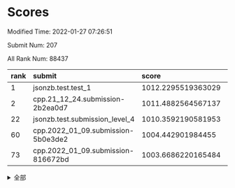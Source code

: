# Scores

Modified Time: 2022-01-27 07:26:51

Submit Num: 207

All Rank Num: 88437

| rank |               submit               |       score        |       sigma        | pk_num |
| :--- | :--------------------------------- | :----------------- | :----------------- | :----- |
| 1    | jsonzb.test.test_1                 | 1012.2295519363029 | 0.7859564154508485 | 1706   |
| 2    | cpp.21_12_24.submission-2b2ea0d7   | 1011.4882564567137 | 0.8082284039226745 | 1703   |
| 22   | jsonzb.test.submission_level_4     | 1010.3592190581953 | 0.7536951944268583 | 1710   |
| 60   | cpp.2022_01_09.submission-5b0e3de2 | 1004.442901984455  | 0.7102727987240599 | 1710   |
| 73   | cpp.2022_01_09.submission-816672bd | 1003.6686220165484 | 0.7125437526120352 | 1714   |


<details>
<summary>全部</summary>

| rank |                 submit                 |       score        |       sigma        | pk_num |
| :--- | :------------------------------------- | :----------------- | :----------------- | :----- |
| 1    | jsonzb.test.test_1                     | 1012.2295519363029 | 0.7859564154508485 | 1706   |
| 2    | cpp.21_12_24.submission-2b2ea0d7       | 1011.4882564567137 | 0.8082284039226745 | 1703   |
| 3    | gobigger.level_3.submission_level_3_43 | 1011.4564009100462 | 0.7905819568913582 | 1705   |
| 4    | gobigger.level_3.submission_level_3_2  | 1011.2790401782837 | 0.7605762357728857 | 1705   |
| 5    | gobigger.level_3.submission_level_3_42 | 1011.2079645931061 | 0.7829947249388176 | 1708   |
| 6    | gobigger.level_3.submission_level_3_29 | 1011.1750796361971 | 0.7456068680337966 | 1709   |
| 7    | gobigger.level_3.submission_level_3_6  | 1011.1166893204896 | 0.7681093030306737 | 1707   |
| 8    | gobigger.level_3.submission_level_3_13 | 1011.0867639720373 | 0.8131344200267702 | 1706   |
| 9    | gobigger.level_3.submission_level_3_49 | 1011.0674343539251 | 0.7794265817422916 | 1716   |
| 10   | gobigger.level_3.submission_level_3_44 | 1011.0157455908068 | 0.7838259154645844 | 1711   |
| 11   | gobigger.level_3.submission_level_3_27 | 1010.8573184587025 | 0.7479533931111124 | 1704   |
| 12   | gobigger.level_3.submission_level_3_31 | 1010.7729808993395 | 0.7450632925690495 | 1709   |
| 13   | gobigger.level_3.submission_level_3_30 | 1010.7332796809634 | 0.7581615862459411 | 1704   |
| 14   | gobigger.level_3.submission_level_3_48 | 1010.6614163894346 | 0.774031220505491  | 1707   |
| 15   | gobigger.level_3.submission_level_3_0  | 1010.6202201882753 | 0.7834977795581684 | 1707   |
| 16   | gobigger.level_3.submission_level_3_40 | 1010.5352223722495 | 0.767575401695479  | 1709   |
| 17   | gobigger.level_3.submission_level_3_46 | 1010.5132622624675 | 0.7545206945605623 | 1707   |
| 18   | gobigger.level_3.submission_level_3_9  | 1010.5084667006872 | 0.7669028524530269 | 1703   |
| 19   | gobigger.level_3.submission_level_3_24 | 1010.4286934974663 | 0.7708771612688249 | 1708   |
| 20   | gobigger.level_3.submission_level_3_32 | 1010.385123322631  | 0.7613262440273361 | 1712   |
| 21   | gobigger.level_3.submission_level_3_10 | 1010.371911109228  | 0.7497358060806593 | 1710   |
| 22   | jsonzb.test.submission_level_4         | 1010.3592190581953 | 0.7536951944268583 | 1710   |
| 23   | gobigger.level_3.submission_level_3_26 | 1010.3459315135406 | 0.7648063126390335 | 1708   |
| 24   | gobigger.level_3.submission_level_3_21 | 1010.2887597506835 | 0.7424916026753018 | 1708   |
| 25   | gobigger.level_3.submission_level_3_33 | 1010.2829858952133 | 0.7404356952315007 | 1713   |
| 26   | gobigger.level_3.submission_level_3_5  | 1010.2192528590613 | 0.7324571948943561 | 1707   |
| 27   | gobigger.level_3.submission_level_3_20 | 1010.1764691480522 | 0.7681184375946182 | 1709   |
| 28   | gobigger.level_3.submission_level_3_11 | 1010.1386322202643 | 0.7678742541964212 | 1706   |
| 29   | gobigger.level_3.submission_level_3_41 | 1010.1110174813647 | 0.7590970034912397 | 1706   |
| 30   | gobigger.level_3.submission_level_3_16 | 1010.0238475537427 | 0.7616110876155968 | 1711   |
| 31   | gobigger.level_3.submission_level_3_12 | 1010.0057433465989 | 0.7672086381739431 | 1713   |
| 32   | gobigger.level_3.submission_level_3_38 | 1009.94433283994   | 0.7602050021762037 | 1704   |
| 33   | gobigger.level_3.submission_level_3_39 | 1009.9334357276817 | 0.7588021992920265 | 1711   |
| 34   | gobigger.level_3.submission_level_3_25 | 1009.9330672941685 | 0.7708842282032399 | 1708   |
| 35   | gobigger.level_3.submission_level_3_28 | 1009.8735995182838 | 0.7610227730708706 | 1712   |
| 36   | gobigger.level_3.submission_level_3_7  | 1009.7462855114717 | 0.7587219525068352 | 1710   |
| 37   | gobigger.level_3.submission_level_3_36 | 1009.6867854492311 | 0.7452037911567554 | 1711   |
| 38   | gobigger.level_3.submission_level_3_34 | 1009.6343786072206 | 0.7341349106577922 | 1712   |
| 39   | gobigger.level_3.submission_level_3_35 | 1009.6055468390163 | 0.74323382231209   | 1707   |
| 40   | gobigger.level_3.submission_level_3_23 | 1009.5211423173714 | 0.7598963139506741 | 1709   |
| 41   | gobigger.level_3.submission_level_3_47 | 1009.4946327629114 | 0.742835692479194  | 1711   |
| 42   | gobigger.level_3.submission_level_3_14 | 1009.4108790006416 | 0.7298286370400299 | 1710   |
| 43   | gobigger.level_3.submission_level_3_3  | 1009.3797131357999 | 0.7427391752032637 | 1705   |
| 44   | gobigger.level_3.submission_level_3_1  | 1009.3345438674759 | 0.7363050242368855 | 1708   |
| 45   | gobigger.level_3.submission_level_3_18 | 1009.2647110047433 | 0.7255110765558045 | 1711   |
| 46   | gobigger.level_3.submission_level_3_17 | 1009.2301529643933 | 0.7439489685993488 | 1708   |
| 47   | gobigger.level_3.submission_level_3_22 | 1009.1727539979001 | 0.7706475996022917 | 1709   |
| 48   | gobigger.level_3.submission_level_3_15 | 1009.1120677754774 | 0.7329306884058652 | 1708   |
| 49   | gobigger.level_3.submission_level_3_8  | 1008.9990371863544 | 0.7474256930695589 | 1708   |
| 50   | gobigger.level_3.submission_level_3_4  | 1008.7246831620695 | 0.7555548742437066 | 1709   |
| 51   | gobigger.level_3.submission_level_3_37 | 1008.6082584527404 | 0.7398806030209356 | 1705   |
| 52   | gobigger.level_3.submission_level_3_45 | 1008.4978758175051 | 0.7454471762256819 | 1705   |
| 53   | gobigger.level_3.submission_level_3_19 | 1008.0142547589863 | 0.7365174122173246 | 1708   |
| 54   | gobigger.level_1.submission_level_1_23 | 1004.7947714774785 | 0.722975354260445  | 1707   |
| 55   | gobigger.level_1.submission_level_1_40 | 1004.6598343769829 | 0.7287167155920529 | 1712   |
| 56   | gobigger.level_1.submission_level_1_47 | 1004.6162657485785 | 0.7213833410638195 | 1708   |
| 57   | gobigger.level_1.submission_level_1_16 | 1004.5828857318097 | 0.7269697584847951 | 1706   |
| 58   | gobigger.level_1.submission_level_1_7  | 1004.5314098682934 | 0.7154384857689587 | 1709   |
| 59   | gobigger.level_1.submission_level_1_20 | 1004.4903165185298 | 0.7374675116443465 | 1709   |
| 60   | cpp.2022_01_09.submission-5b0e3de2     | 1004.442901984455  | 0.7102727987240599 | 1710   |
| 61   | gobigger.level_1.submission_level_1_6  | 1004.3083447407217 | 0.7110021881958014 | 1707   |
| 62   | gobigger.level_1.submission_level_1_26 | 1004.2603638103382 | 0.7234644258899802 | 1706   |
| 63   | gobigger.level_1.submission_level_1_30 | 1004.1993722741723 | 0.7240463682100017 | 1711   |
| 64   | gobigger.level_1.submission_level_1_3  | 1004.1429915451006 | 0.7088379982700501 | 1711   |
| 65   | gobigger.level_1.submission_level_1_27 | 1004.1109817204785 | 0.7213169869601674 | 1706   |
| 66   | gobigger.level_1.submission_level_1_37 | 1004.083268202288  | 0.7138169408425783 | 1709   |
| 67   | gobigger.level_1.submission_level_1_5  | 1003.984880763459  | 0.7122814389319785 | 1707   |
| 68   | gobigger.level_1.submission_level_1_49 | 1003.9449582227736 | 0.713287543118627  | 1710   |
| 69   | gobigger.level_1.submission_level_1_42 | 1003.8708590017176 | 0.7165133924339289 | 1706   |
| 70   | gobigger.level_1.submission_level_1_36 | 1003.828930349581  | 0.7190609765590464 | 1709   |
| 71   | gobigger.level_1.submission_level_1_45 | 1003.7236182162042 | 0.7297591991624066 | 1712   |
| 72   | gobigger.level_1.submission_level_1_22 | 1003.6764528887306 | 0.7166064040744923 | 1710   |
| 73   | cpp.2022_01_09.submission-816672bd     | 1003.6686220165484 | 0.7125437526120352 | 1714   |
| 74   | gobigger.level_1.submission_level_1_39 | 1003.6517208867923 | 0.7184418390766706 | 1717   |
| 75   | gobigger.level_1.submission_level_1_44 | 1003.5275933813814 | 0.721996721591069  | 1711   |
| 76   | gobigger.level_1.submission_level_1_25 | 1003.5215822268658 | 0.7209640905122505 | 1709   |
| 77   | gobigger.level_1.submission_level_1_10 | 1003.4532884631518 | 0.7310744412890107 | 1709   |
| 78   | gobigger.level_1.submission_level_1_14 | 1003.2963922220982 | 0.7091876625175496 | 1708   |
| 79   | gobigger.level_1.submission_level_1_21 | 1003.2876971146925 | 0.7237540822105688 | 1707   |
| 80   | gobigger.level_1.submission_level_1_28 | 1003.2706923035433 | 0.723119895249642  | 1712   |
| 81   | gobigger.level_1.submission_level_1_35 | 1003.216125505059  | 0.7183671087823681 | 1708   |
| 82   | gobigger.level_1.submission_level_1_1  | 1003.1961347296382 | 0.7133313707466314 | 1714   |
| 83   | gobigger.level_1.submission_level_1_38 | 1003.1875490615841 | 0.7128466293836613 | 1704   |
| 84   | gobigger.level_1.submission_level_1_13 | 1003.1483097118261 | 0.7120654094657601 | 1707   |
| 85   | gobigger.level_1.submission_level_1_24 | 1003.1055601596718 | 0.7228165977874795 | 1708   |
| 86   | gobigger.level_1.submission_level_1_17 | 1003.0692475248885 | 0.7164998073337869 | 1709   |
| 87   | gobigger.level_1.submission_level_1_33 | 1003.0116478958383 | 0.7270565503420559 | 1711   |
| 88   | gobigger.level_1.submission_level_1_12 | 1002.9650006822175 | 0.7067159422689355 | 1713   |
| 89   | gobigger.level_1.submission_level_1_34 | 1002.8909153399846 | 0.7131575357924449 | 1710   |
| 90   | gobigger.level_1.submission_level_1_46 | 1002.8421390550235 | 0.7182260947719793 | 1715   |
| 91   | gobigger.level_1.submission_level_1_32 | 1002.8229455522687 | 0.7072139542329658 | 1708   |
| 92   | gobigger.level_1.submission_level_1_19 | 1002.8155181294254 | 0.7177077190267904 | 1710   |
| 93   | gobigger.level_1.submission_level_1_9  | 1002.743987564475  | 0.7125210122934879 | 1710   |
| 94   | gobigger.level_1.submission_level_1_11 | 1002.6341042991107 | 0.7141629359751644 | 1713   |
| 95   | gobigger.level_1.submission_level_1_8  | 1002.6140276057905 | 0.7111998701003615 | 1706   |
| 96   | gobigger.level_1.submission_level_1_18 | 1002.4797442987486 | 0.7249262430710955 | 1709   |
| 97   | gobigger.level_1.submission_level_1_2  | 1002.3668837621276 | 0.7125207787225414 | 1712   |
| 98   | gobigger.level_1.submission_level_1_4  | 1002.3622710830241 | 0.7128060620702096 | 1711   |
| 99   | gobigger.level_1.submission_level_1_15 | 1002.3436243788873 | 0.7140923907465718 | 1704   |
| 100  | gobigger.level_1.submission_level_1_0  | 1002.3143933092924 | 0.710438466608583  | 1712   |
| 101  | gobigger.level_1.submission_level_1_29 | 1002.2762199155646 | 0.7201165470045905 | 1709   |
| 102  | gobigger.level_1.submission_level_1_41 | 1002.2289255130139 | 0.7022035132421062 | 1709   |
| 103  | gobigger.level_1.submission_level_1_43 | 1002.1599969336987 | 0.7116400631149059 | 1708   |
| 104  | gobigger.level_1.submission_level_1_48 | 1002.1087485848325 | 0.7196521105176691 | 1706   |
| 105  | gobigger.level_1.submission_level_1_31 | 1000.9383215396131 | 0.7110087351402359 | 1710   |
| 106  | gobigger.random.submission_random_37   | 997.4063603416527  | 0.7117572904842097 | 1708   |
| 107  | gobigger.random.submission_random_23   | 997.0470777324534  | 0.6932536101002307 | 1706   |
| 108  | gobigger.random.submission_random_11   | 997.0171687490042  | 0.72169747833824   | 1703   |
| 109  | gobigger.random.submission_random_19   | 996.8969302219888  | 0.7181330430158421 | 1709   |
| 110  | gobigger.random.submission_random_14   | 996.8923042563249  | 0.7192562301222301 | 1707   |
| 111  | gobigger.random.submission_random_38   | 996.7312105411515  | 0.7031235726755783 | 1707   |
| 112  | gobigger.random.submission_random_39   | 996.7075645534504  | 0.7107317321188668 | 1707   |
| 113  | gobigger.random.submission_random_30   | 996.6980900715475  | 0.6980677958083553 | 1713   |
| 114  | gobigger.random.submission_random_33   | 996.65335557823    | 0.712636919340359  | 1708   |
| 115  | gobigger.random.submission_random_21   | 996.6050867076398  | 0.7112788923355888 | 1709   |
| 116  | gobigger.random.submission_random_28   | 996.6042486475251  | 0.709813531961753  | 1706   |
| 117  | gobigger.random.submission_random_6    | 996.5597537320666  | 0.7105477706855122 | 1712   |
| 118  | gobigger.random.submission_random_46   | 996.4378572001791  | 0.7114657711692863 | 1714   |
| 119  | gobigger.random.submission_random_29   | 996.4208832744474  | 0.7158950970981025 | 1709   |
| 120  | gobigger.random.submission_random_5    | 996.3207673939894  | 0.713995180479941  | 1710   |
| 121  | gobigger.random.submission_random_24   | 996.2553803964123  | 0.6982605768827376 | 1710   |
| 122  | gobigger.random.submission_random_12   | 996.2206107962268  | 0.7104764373628957 | 1705   |
| 123  | gobigger.random.submission_random_41   | 996.1833620169921  | 0.7174329495925932 | 1711   |
| 124  | gobigger.random.submission_random_3    | 996.169003098892   | 0.704070580579934  | 1708   |
| 125  | gobigger.random.submission_random_35   | 996.1084266274644  | 0.6952467791871453 | 1711   |
| 126  | gobigger.random.submission_random_40   | 996.0847706968825  | 0.7125559559620378 | 1704   |
| 127  | gobigger.random.submission_random_22   | 996.0545304931412  | 0.7054308471064596 | 1714   |
| 128  | gobigger.random.submission_random_2    | 996.0300623301886  | 0.7188038095772187 | 1712   |
| 129  | gobigger.random.submission_random_9    | 996.0223659470698  | 0.7236226528011658 | 1706   |
| 130  | gobigger.random.submission_random_45   | 995.971914651729   | 0.7169178368984064 | 1715   |
| 131  | gobigger.random.submission_random_32   | 995.9683473387336  | 0.7116721192764563 | 1708   |
| 132  | gobigger.random.submission_random_48   | 995.947810799358   | 0.7079363141375926 | 1708   |
| 133  | gobigger.random.submission_random_4    | 995.9340438647181  | 0.7010097947342137 | 1710   |
| 134  | gobigger.random.submission_random_42   | 995.8839914768384  | 0.7009905870672574 | 1710   |
| 135  | gobigger.random.submission_random_49   | 995.8399394842321  | 0.7064625440020775 | 1705   |
| 136  | gobigger.random.submission_random_8    | 995.8033964568236  | 0.7076523548003676 | 1709   |
| 137  | gobigger.random.submission_random_10   | 995.7893247714198  | 0.705609902553288  | 1710   |
| 138  | gobigger.random.submission_random_43   | 995.7865576220084  | 0.7213252614783238 | 1708   |
| 139  | gobigger.random.submission_random_18   | 995.7720641622344  | 0.7117442904669863 | 1709   |
| 140  | gobigger.random.submission_random_13   | 995.6874732879095  | 0.7104829563472274 | 1717   |
| 141  | gobigger.random.submission_random_36   | 995.6658282779691  | 0.7151413266678635 | 1705   |
| 142  | gobigger.random.submission_random_34   | 995.5794578977892  | 0.7083367229142574 | 1708   |
| 143  | gobigger.random.submission_random_44   | 995.1618346941341  | 0.7115552664732948 | 1708   |
| 144  | gobigger.random.submission_random_47   | 995.0949042045803  | 0.731277692609751  | 1714   |
| 145  | gobigger.random.submission_random_7    | 994.9852990580483  | 0.7137933436629563 | 1703   |
| 146  | gobigger.random.submission_random_25   | 994.9079023192786  | 0.7152878299059819 | 1708   |
| 147  | gobigger.random.submission_random_15   | 994.8825163785972  | 0.7348662265171164 | 1703   |
| 148  | gobigger.random.submission_random_17   | 994.8738355333381  | 0.7177063068173748 | 1707   |
| 149  | gobigger.random.submission_random_20   | 994.8379595582085  | 0.7159509941049247 | 1706   |
| 150  | gobigger.random.submission_random_31   | 994.8273464522952  | 0.7080923686344259 | 1708   |
| 151  | gobigger.random.submission_random_16   | 994.7563211708384  | 0.7126759190170648 | 1709   |
| 152  | gobigger.random.submission_random_26   | 994.7050978240587  | 0.7214485991974968 | 1709   |
| 153  | gobigger.random.submission_random_1    | 994.6461383128691  | 0.7141047832052726 | 1711   |
| 154  | gobigger.random.submission_random_27   | 994.3879069189608  | 0.7141629351974357 | 1713   |
| 155  | gobigger.random.submission_random_0    | 994.2937160951979  | 0.6977942858540023 | 1711   |
| 156  | gobigger.level_2.submission_level_2_46 | 994.27992504064    | 0.7193853309556507 | 1711   |
| 157  | gobigger.level_2.submission_level_2_1  | 994.2744025840044  | 0.736406813654828  | 1711   |
| 158  | gobigger.level_2.submission_level_2_17 | 994.1301407321288  | 0.7264269970650398 | 1709   |
| 159  | gobigger.level_2.submission_level_2_13 | 993.8720600289333  | 0.7428816453652058 | 1712   |
| 160  | gobigger.level_2.submission_level_2_39 | 993.8102687952811  | 0.7679074761360571 | 1713   |
| 161  | gobigger.level_2.submission_level_2_49 | 993.7037337527363  | 0.7258168123032148 | 1714   |
| 162  | gobigger.level_2.submission_level_2_25 | 993.5904648976581  | 0.7418298037180019 | 1707   |
| 163  | gobigger.level_2.submission_level_2_34 | 993.1898313210266  | 0.7666588663300778 | 1710   |
| 164  | gobigger.level_2.submission_level_2_31 | 992.7756244292551  | 0.7555009356372256 | 1710   |
| 165  | gobigger.level_2.submission_level_2_32 | 992.675879716356   | 0.7414939276068128 | 1711   |
| 166  | gobigger.level_2.submission_level_2_23 | 992.6424528539669  | 0.7361104438750884 | 1705   |
| 167  | gobigger.level_2.submission_level_2_29 | 992.6381881225851  | 0.7265650517356835 | 1716   |
| 168  | gobigger.level_2.submission_level_2_41 | 992.4433088428698  | 0.7320367173715591 | 1706   |
| 169  | gobigger.level_2.submission_level_2_10 | 992.3322213943924  | 0.7438006564794576 | 1713   |
| 170  | gobigger.level_2.submission_level_2_18 | 992.3052172006472  | 0.7406757237332529 | 1704   |
| 171  | gobigger.level_2.submission_level_2_38 | 992.2583261654768  | 0.7477654221553374 | 1706   |
| 172  | gobigger.level_2.submission_level_2_2  | 992.1641097867273  | 0.7404505706346614 | 1710   |
| 173  | gobigger.level_2.submission_level_2_20 | 992.1632286545636  | 0.7670273965769764 | 1705   |
| 174  | gobigger.level_2.submission_level_2_24 | 992.134834348025   | 0.7383504987471289 | 1706   |
| 175  | gobigger.level_2.submission_level_2_3  | 992.1242940286453  | 0.7310964619681025 | 1712   |
| 176  | gobigger.level_2.submission_level_2_14 | 992.0456008456093  | 0.7410059775584752 | 1713   |
| 177  | gobigger.level_2.submission_level_2_26 | 992.0409368127608  | 0.7381569069122671 | 1707   |
| 178  | gobigger.level_2.submission_level_2_35 | 991.9952283746072  | 0.7402920765031034 | 1714   |
| 179  | gobigger.level_2.submission_level_2_8  | 991.9134391941765  | 0.7370488366029987 | 1711   |
| 180  | gobigger.level_2.submission_level_2_5  | 991.8354394260855  | 0.7482361788694384 | 1704   |
| 181  | gobigger.level_2.submission_level_2_7  | 991.6702810783771  | 0.7450690691383278 | 1714   |
| 182  | gobigger.level_2.submission_level_2_15 | 991.6430598318786  | 0.762176799121663  | 1707   |
| 183  | gobigger.level_2.submission_level_2_36 | 991.6216844019879  | 0.7497729480793888 | 1711   |
| 184  | gobigger.level_2.submission_level_2_16 | 991.6139653757547  | 0.7459545358948552 | 1706   |
| 185  | gobigger.level_2.submission_level_2_6  | 991.5895321099005  | 0.7430475872998933 | 1714   |
| 186  | gobigger.level_2.submission_level_2_11 | 991.538771919008   | 0.7287858012849535 | 1711   |
| 187  | gobigger.level_2.submission_level_2_21 | 991.4577392750034  | 0.7389346406894571 | 1706   |
| 188  | gobigger.level_2.submission_level_2_40 | 991.3830858227259  | 0.7689992019273724 | 1710   |
| 189  | gobigger.level_2.submission_level_2_48 | 991.376213640459   | 0.7426646670233799 | 1708   |
| 190  | gobigger.level_2.submission_level_2_27 | 991.1952824550305  | 0.7446884168000758 | 1714   |
| 191  | gobigger.level_2.submission_level_2_37 | 991.1853935006261  | 0.7664479537315189 | 1705   |
| 192  | gobigger.level_2.submission_level_2_22 | 991.1821916619003  | 0.7503358830147682 | 1710   |
| 193  | gobigger.level_2.submission_level_2_4  | 990.9747092510559  | 0.75385205448624   | 1711   |
| 194  | gobigger.level_2.submission_level_2_42 | 990.9692773619738  | 0.7638689930688911 | 1709   |
| 195  | gobigger.level_2.submission_level_2_9  | 990.8924471360284  | 0.7377471772621604 | 1713   |
| 196  | gobigger.level_2.submission_level_2_33 | 990.8198483973883  | 0.76059825071853   | 1706   |
| 197  | gobigger.level_2.submission_level_2_45 | 990.7519394174712  | 0.7667303727841615 | 1711   |
| 198  | gobigger.level_2.submission_level_2_30 | 990.7400522207192  | 0.7619760325402442 | 1708   |
| 199  | gobigger.level_2.submission_level_2_28 | 990.7265416582851  | 0.7744738178180273 | 1712   |
| 200  | gobigger.level_2.submission_level_2_0  | 990.7201725956056  | 0.7820153670967961 | 1707   |
| 201  | gobigger.level_2.submission_level_2_19 | 990.7062774673323  | 0.7502016925944698 | 1707   |
| 202  | gobigger.level_2.submission_level_2_47 | 990.6060661425411  | 0.7522929646297668 | 1709   |
| 203  | gobigger.level_2.submission_level_2_12 | 990.5884733643715  | 0.7567473378820118 | 1706   |
| 204  | gobigger.level_2.submission_level_2_44 | 990.5284556371669  | 0.7486420073181621 | 1706   |
| 205  | gobigger.level_2.submission_level_2_43 | 990.0047755549077  | 0.7447739041170054 | 1713   |
| 206  | gobigger.none.submission_none_1        | 979.1798385748328  | 1.232353899973104  | 1705   |
| 207  | gobigger.none.submission_none_0        | 975.8852299812428  | 1.3112851599472894 | 1707   |

</details>